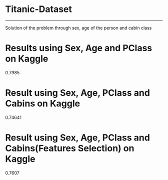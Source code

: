 # Titanic-Dataset
----------------------------------------------
Solution of the problem through sex, age of the person and cabin class




# Results using Sex, Age and PClass on Kaggle
0.7985

# Result using Sex, Age, PClass and Cabins on Kaggle
0.74641

# Result using Sex, Age, PClass and Cabins(Features Selection) on Kaggle
0.7607
